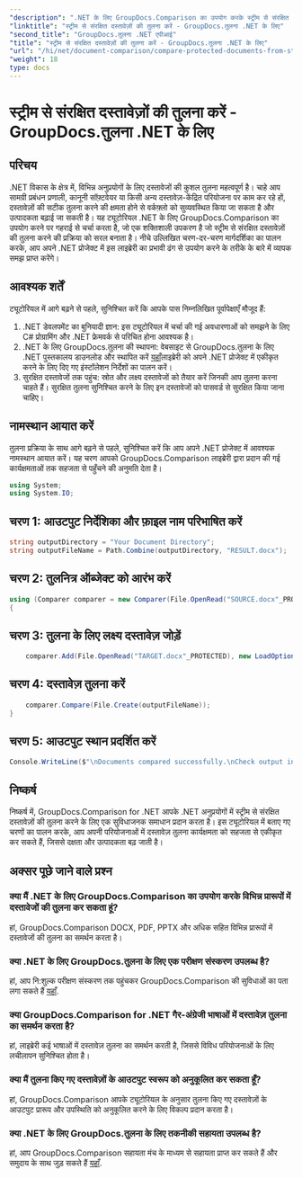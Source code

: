 ```yaml
---
"description": ".NET के लिए GroupDocs.Comparison का उपयोग करके स्ट्रीम से संरक्षित दस्तावेज़ों की तुलना करना सीखें। दस्तावेज़ तुलना प्रक्रिया को सरल बनाएँ।"
"linktitle": "स्ट्रीम से संरक्षित दस्तावेज़ों की तुलना करें - GroupDocs.तुलना .NET के लिए"
"second_title": "GroupDocs.तुलना .NET एपीआई"
"title": "स्ट्रीम से संरक्षित दस्तावेज़ों की तुलना करें - GroupDocs.तुलना .NET के लिए"
"url": "/hi/net/document-comparison/compare-protected-documents-from-stream/"
"weight": 18
type: docs
---
```

# स्ट्रीम से संरक्षित दस्तावेज़ों की तुलना करें - GroupDocs.तुलना .NET के लिए

## परिचय
.NET विकास के क्षेत्र में, विभिन्न अनुप्रयोगों के लिए दस्तावेजों की कुशल तुलना महत्वपूर्ण है। चाहे आप सामग्री प्रबंधन प्रणाली, कानूनी सॉफ़्टवेयर या किसी अन्य दस्तावेज़-केंद्रित परियोजना पर काम कर रहे हों, दस्तावेज़ों की सटीक तुलना करने की क्षमता होने से वर्कफ़्लो को सुव्यवस्थित किया जा सकता है और उत्पादकता बढ़ाई जा सकती है। यह ट्यूटोरियल .NET के लिए GroupDocs.Comparison का उपयोग करने पर गहराई से चर्चा करता है, जो एक शक्तिशाली उपकरण है जो स्ट्रीम से संरक्षित दस्तावेज़ों की तुलना करने की प्रक्रिया को सरल बनाता है। नीचे उल्लिखित चरण-दर-चरण मार्गदर्शिका का पालन करके, आप अपने .NET प्रोजेक्ट में इस लाइब्रेरी का प्रभावी ढंग से उपयोग करने के तरीके के बारे में व्यापक समझ प्राप्त करेंगे।
## आवश्यक शर्तें
ट्यूटोरियल में आगे बढ़ने से पहले, सुनिश्चित करें कि आपके पास निम्नलिखित पूर्वापेक्षाएँ मौजूद हैं:
1. .NET डेवलपमेंट का बुनियादी ज्ञान: इस ट्यूटोरियल में चर्चा की गई अवधारणाओं को समझने के लिए C# प्रोग्रामिंग और .NET फ्रेमवर्क से परिचित होना आवश्यक है।
2. .NET के लिए GroupDocs.तुलना की स्थापना: वेबसाइट से GroupDocs.तुलना के लिए .NET पुस्तकालय डाउनलोड और स्थापित करें [यहाँ](https://releases.groupdocs.com/comparison/net/)लाइब्रेरी को अपने .NET प्रोजेक्ट में एकीकृत करने के लिए दिए गए इंस्टॉलेशन निर्देशों का पालन करें।
3. सुरक्षित दस्तावेजों तक पहुंच: स्रोत और लक्ष्य दस्तावेजों को तैयार करें जिनकी आप तुलना करना चाहते हैं। सुरक्षित तुलना सुनिश्चित करने के लिए इन दस्तावेजों को पासवर्ड से सुरक्षित किया जाना चाहिए।

## नामस्थान आयात करें
तुलना प्रक्रिया के साथ आगे बढ़ने से पहले, सुनिश्चित करें कि आप अपने .NET प्रोजेक्ट में आवश्यक नामस्थान आयात करें। यह चरण आपको GroupDocs.Comparison लाइब्रेरी द्वारा प्रदान की गई कार्यक्षमताओं तक सहजता से पहुँचने की अनुमति देता है।

```csharp
using System;
using System.IO;
```

## चरण 1: आउटपुट निर्देशिका और फ़ाइल नाम परिभाषित करें
```csharp
string outputDirectory = "Your Document Directory";
string outputFileName = Path.Combine(outputDirectory, "RESULT.docx");
```
## चरण 2: तुलनित्र ऑब्जेक्ट को आरंभ करें
```csharp
using (Comparer comparer = new Comparer(File.OpenRead("SOURCE.docx"_PROTECTED), new LoadOptions() { Password = "1234" }))
{
```
## चरण 3: तुलना के लिए लक्ष्य दस्तावेज़ जोड़ें
```csharp
    comparer.Add(File.OpenRead("TARGET.docx"_PROTECTED), new LoadOptions() { Password = "5678" });
```
## चरण 4: दस्तावेज़ तुलना करें
```csharp
    comparer.Compare(File.Create(outputFileName));
}
```
## चरण 5: आउटपुट स्थान प्रदर्शित करें
```csharp
Console.WriteLine($"\nDocuments compared successfully.\nCheck output in {Directory.GetCurrentDirectory()}.");
```

## निष्कर्ष
निष्कर्ष में, GroupDocs.Comparison for .NET आपके .NET अनुप्रयोगों में स्ट्रीम से संरक्षित दस्तावेज़ों की तुलना करने के लिए एक सुविधाजनक समाधान प्रदान करता है। इस ट्यूटोरियल में बताए गए चरणों का पालन करके, आप अपनी परियोजनाओं में दस्तावेज़ तुलना कार्यक्षमता को सहजता से एकीकृत कर सकते हैं, जिससे दक्षता और उत्पादकता बढ़ जाती है।
## अक्सर पूछे जाने वाले प्रश्न
### क्या मैं .NET के लिए GroupDocs.Comparison का उपयोग करके विभिन्न प्रारूपों में दस्तावेजों की तुलना कर सकता हूं?
हां, GroupDocs.Comparison DOCX, PDF, PPTX और अधिक सहित विभिन्न प्रारूपों में दस्तावेजों की तुलना का समर्थन करता है।
### क्या .NET के लिए GroupDocs.तुलना के लिए एक परीक्षण संस्करण उपलब्ध है?
हां, आप नि:शुल्क परीक्षण संस्करण तक पहुंचकर GroupDocs.Comparison की सुविधाओं का पता लगा सकते हैं [यहाँ](https://releases.groupdocs.com/).
### क्या GroupDocs.Comparison for .NET गैर-अंग्रेजी भाषाओं में दस्तावेज़ तुलना का समर्थन करता है?
हां, लाइब्रेरी कई भाषाओं में दस्तावेज़ तुलना का समर्थन करती है, जिससे विविध परियोजनाओं के लिए लचीलापन सुनिश्चित होता है।
### क्या मैं तुलना किए गए दस्तावेज़ों के आउटपुट स्वरूप को अनुकूलित कर सकता हूँ?
हां, GroupDocs.Comparison आपके ट्यूटोरियल के अनुसार तुलना किए गए दस्तावेज़ों के आउटपुट प्रारूप और उपस्थिति को अनुकूलित करने के लिए विकल्प प्रदान करता है।
### क्या .NET के लिए GroupDocs.तुलना के लिए तकनीकी सहायता उपलब्ध है?
हां, आप GroupDocs.Comparison सहायता मंच के माध्यम से सहायता प्राप्त कर सकते हैं और समुदाय के साथ जुड़ सकते हैं [यहाँ](https://forum.groupdocs.com/c/comparison/12).